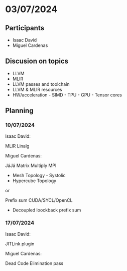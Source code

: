# 03/07/2024

## Participants

- Isaac David
- Miguel Cardenas

## Discusion on topics

- LLVM
- MLIR
- LLVM passes and toolchain
- LLVM & MLIR resources
- HW/acceleration - SIMD - TPU - GPU - Tensor cores

## Planning
### 10/07/2024

Isaac David:

MLIR Linalg

Miguel Cardenas:

JáJá Matrix Multiply MPI

- Mesh Topology - Systolic
- Hypercube Topology

or

Prefix sum CUDA/SYCL/OpenCL

- Decoupled loockback prefix sum

### 17/07/2024

Isaac David:

JITLink plugin

Miguel Cardenas:

Dead Code Elimination pass
